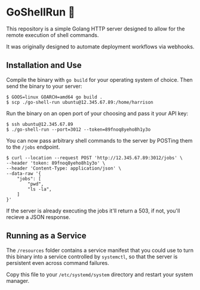 # GoShellRun 🐚

This repository is a simple Golang HTTP server designed to allow for the remote
execution of shell commands.

It was originally designed to automate deployment workflows via webhooks.

## Installation and Use

Compile the binary with `go build` for your operating system of choice. Then send the binary to your server:

```terminal
$ GOOS=linux GOARCH=amd64 go build .
$ scp ./go-shell-run ubuntu@12.345.67.89:/home/harrison
```

Run the binary on an open port of your choosing and pass it your API key:

```terminal
$ ssh ubuntu@12.345.67.89
$ ./go-shell-run --port=3012 --token=89fnoq8yeho8h1y3o
```

You can now pass arbitrary shell commands to the server by POSTing them to the `/jobs` endpoint.

```
$ curl --location --request POST 'http://12.345.67.89:3012/jobs' \
--header 'token: 89fnoq8yeho8h1y3o' \
--header 'Content-Type: application/json' \
--data-raw '{
    "jobs": [
        "pwd",
        "ls -la",
    ]
}'
```

If the server is already executing the jobs it'll return a 503, if not, you'll
recieve a JSON response.

## Running as a Service

The `/resources` folder contains a service manifest that you could use to turn this
binary into a service controlled by `systemctl`, so that the server is
persistent even across command failures.

Copy this file to your `/etc/systemd/system` directory and restart your system
manager.
